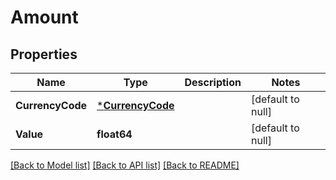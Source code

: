 # Amount

## Properties
Name | Type | Description | Notes
------------ | ------------- | ------------- | -------------
**CurrencyCode** | [***CurrencyCode**](CurrencyCode.md) |  | [default to null]
**Value** | **float64** |  | [default to null]

[[Back to Model list]](../README.md#documentation-for-models) [[Back to API list]](../README.md#documentation-for-api-endpoints) [[Back to README]](../README.md)


